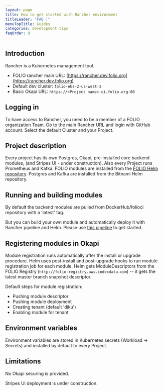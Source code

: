```yaml
---
layout: page
title: How to get started with Rancher environment
titleLeader: "FAQ |"
menuTopTitle: Guides
categories: development-tips
faqOrder: 9
---
```


## Introduction
Rancher is a Kubernetes management tool.

* FOLIO rancher main URL: [https://rancher.dev.folio.org](https://rancher.dev.folio.org)
* Default dev cluster: `folio-eks-2-us-west-2`
* Basic Okapi URL: `https://<Project name>.ci.folio.org:80`

## Logging in
To have access to Rancher, you need to be a member of a FOLIO organization Team.
Go to the main Rancher URL and login with GitHub account.
Select the default Cluster and your Project.

## Project description
Every project has its own Postgres, Okapi, pre-installed core backend modules, (and Stripes UI - under construction).
Also every Project runs Prometheus and Kafka.
FOLIO modules are installed from the [FOLIO Helm repository](https://github.com/folio-org/folio-helm).
Postgres and Kafka are installed from the Bitnami Helm repository.

## Running and building modules
By default the backend modules are pulled from DockerHub/folioci repository with a 'latest' tag.

But you can build your own module and automatically deploy it with Rancher pipeline and Helm.
Please use [this pipeline](https://github.com/folio-org/mod-pubsub/blob/master/.rancher-pipeline.yml) to get started.

## Registering modules in Okapi
Module registration runs automatically after the install or upgrade procedure.
Helm uses post-install and post-upgrade hooks to run module registration job for each module.
Helm gets ModuleDescriptors from the FOLIO Registry (`http://folio-registry.aws.indexdata.com`) -- it gets the latest master branch snapshot descriptor.

Default steps for module registration:
* Pushing module descriptor
* Pushing module deployment
* Creating tenant (default 'diku')
* Enabling module for tenant

## Environment variables
Environment variables are stored in Kubernetes secrets (Workload -> Secrets) and installed by default to every Project.

## Limitations
No Okapi securing is provided.

Stripes UI deployment is under construction.

<div class="folio-spacer-content"></div>

